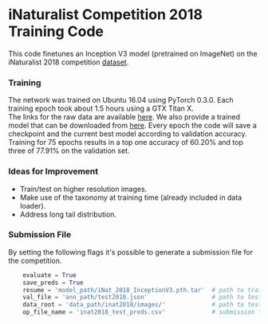# iNaturalist Competition 2018 Training Code  
This code finetunes an Inception V3 model (pretrained on ImageNet) on the iNaturalist 2018 competition [dataset](https://github.com/visipedia/inat_comp).


### Training
The network was trained on Ubuntu 16.04 using PyTorch 0.3.0. Each training epoch took about 1.5 hours using a GTX Titan X.  
The links for the raw data are available [here](https://github.com/visipedia/inat_comp).
We also provide a trained model that can be downloaded from [here](http://vision.caltech.edu/~macaodha/inat2018/iNat_2018_InceptionV3.pth.tar).
Every epoch the code will save a checkpoint and the current best model according to validation accuracy.  
Training for 75 epochs results in a top one accuracy of 60.20% and top three of 77.91% on the validation set.


### Ideas for Improvement  
* Train/test on higher resolution images.  
* Make use of the taxonomy at training time (already included in data loader).  
* Address long tail distribution.


### Submission File
By setting the following flags it's possible to generate a submission file for the competition.
```python
    evaluate = True
    save_preds = True
    resume = 'model_path/iNat_2018_InceptionV3.pth.tar'  # path to trained model
    val_file = 'ann_path/test2018.json'                  # path to test file
    data_root = 'data_path/inat2018/images/'             # path to test images
    op_file_name = 'inat2018_test_preds.csv'             # submission filename
```
